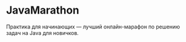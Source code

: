 # JavaMarathon

Практика для начинающих — лучший онлайн-марафон по решению задач на Java для новичков.